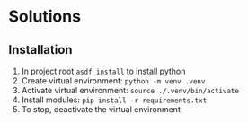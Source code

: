 # Solutions

## Installation

1. In project root `asdf install` to install python
2. Create virtual environment: `python -m venv .venv`
3. Activate virtual environment: `source ./.venv/bin/activate`
4. Install modules: `pip install -r requirements.txt`
5. To stop, deactivate the virtual environment
